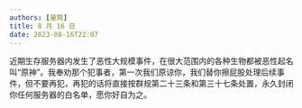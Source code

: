 ```yaml
---
authors: [量筒]
title: 8 月 16 日
date: 2023-08-16T22:07
---
```


近期生存服务器内发生了恶性大规模事件，在很大范围内的各种生物都被恶性起名叫“原神”。我奉劝那个犯事者，第一次我们原谅你，我们替你擦屁股处理后续事件，但不要再犯，再犯的话将直接按群规第二十三条和第三十七条处置，永久封闭你任何服务器的白名单，愿你好自为之。
